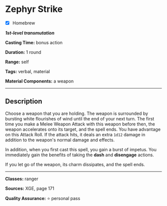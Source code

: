 # Zephyr Strike

- [x] Homebrew

***1st-level transmutation***

**Casting Time:** bonus action

**Duration:** 1 round

**Range:** self

**Tags:** verbal, material

**Material Components:** a weapon

---

## Description
Choose a weapon that you are holding.
The weapon is surrounded by bursting white flourishes of wind until the end of your next turn.
The first time you make a Melee Weapon Attack with this weapon before then, the weapon accelerates onto its target, and the spell ends.
You have advantage on this Attack Roll.
If the attack hits, it deals an extra `1d12` damage in addition to the weapon's normal damage and effects.

In addition, when you first cast this spell, you gain a burst of impetus.
You immediately gain the benefits of taking the **dash** and **disengage** actions.

If you let go of the weapon, its charm dissipates, and the spell ends.

---

**Classes:** ranger

**Sources:** XGE, page 171

**Quality Assurance:** :star: personal pass
